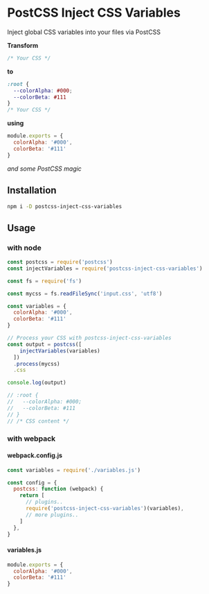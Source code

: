 # PostCSS Inject CSS Variables

Inject global CSS variables into your files via PostCSS

__Transform__

``` css
/* Your CSS */
```

__to__

``` css
:root {
  --colorAlpha: #000;
  --colorBeta: #111
}
/* Your CSS */
```

__using__

``` js
module.exports = {
  colorAlpha: '#000',
  colorBeta: '#111'
}
```
_and some PostCSS magic_

## Installation

``` bash
npm i -D postcss-inject-css-variables
```

## Usage

### with node

``` js
const postcss = require('postcss')
const injectVariables = require('postcss-inject-css-variables')

const fs = require('fs')

const mycss = fs.readFileSync('input.css', 'utf8')

const variables = {
  colorAlpha: '#000',
  colorBeta: '#111'
}

// Process your CSS with postcss-inject-css-variables
const output = postcss([
    injectVariables(variables)
  ])
  .process(mycss)
  .css

console.log(output)

// :root {
//   --colorAlpha: #000;
//   --colorBeta: #111
// }
// /* CSS content */
```

### with webpack

#### webpack.config.js

``` js
const variables = require('./variables.js')

const config = {
  postcss: function (webpack) {
    return [
      // plugins..
      require('postcss-inject-css-variables')(variables),
      // more plugins..
    ]
  },
}
```

#### variables.js

``` js
module.exports = {
  colorAlpha: '#000',
  colorBeta: '#111'
}

```
